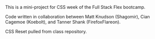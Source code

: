 This is a mini-project for CSS week of the Full Stack Flex bootcamp. 

Code written in collaboration between Matt Knudson (Shagomir), Cian Cagemoe (Koebolt), and Tanner Shank (FirefoxFlareon).

CSS Reset pulled from class repository. 

